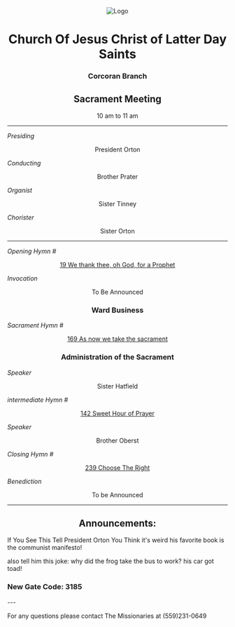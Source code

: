 <div align="center">
  <img src="https://www.churchofjesuschrist.org/imgs/89f0364ae5f611ed983eeeeeac1e4062f04eda24/full/%21640%2C/0/default" alt="Logo">
</div>

<div align="center">
  <h1>Church Of Jesus Christ of Latter Day Saints</h1>  
  <h3>Corcoran Branch</h3>  
  <h2>Sacrament Meeting</h2>  
  10 am to 11 am
</div>

---

*Presiding*  
<div align="center">President Orton</div>

*Conducting*  
<div align="center">Brother Prater</div>

*Organist*  
<div align="center">Sister Tinney</div>

*Chorister*  
<div align="center">Sister Orton</div>

---

*Opening Hymn #*  
<div align="center">
  <a href="https://www.churchofjesuschrist.org/study/manual/hymns/we-thank-thee-o-god-for-a-prophet?lang=eng">19 We thank thee, oh God, for a Prophet</a>
</div>

*Invocation*  
<div align="center">To Be Announced</div>

<div align="center">
  <h3>Ward Business</h3>
</div>

*Sacrament Hymn #*  
<div align="center">
  <a href="https://www.churchofjesuschrist.org/study/manual/hymns/as-now-we-take-the-sacrament?lang=eng">169 As now we take the sacrament</a>
</div>

<div align="center">
  <h3>Administration of the Sacrament</h3>
</div>



*Speaker*
<div align="center"> Sister Hatfield
</div>

<!---
--->

*intermediate Hymn #*  

<div align="center">
  <a href="https://www.churchofjesuschrist.org/study/manual/hymns/sweet-hour-of-prayer?lang=eng">142 Sweet Hour of Prayer</a>
</div>


*Speaker*  

<div align="center"> Brother Oberst
</div>

*Closing Hymn #*  

<div align="center">
  <a href="https://www.churchofjesuschrist.org/study/manual/hymns/choose-the-right?lang=eng">239 Choose The Right</a>
</div>


*Benediction*  
<div align="center">To be Announced</div>

---

<div align="center">
  <h2>Announcements:</h2>
</div>

If You See This Tell President Orton You Think it's weird his favorite book is the communist manifesto!

also tell him this joke:
why did the frog take the bus to work?
his car got toad!

<h3>New Gate Code: 3185</h3>
---

For any questions please contact The Missionaries at (559)231-0649
